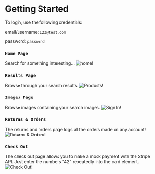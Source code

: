 # Getting Started

To login, use the following credentials:

email/username: `123@test.com`

password: `password`

### `Home Page`

Search for something interesting...
![home!](https://i.imgur.com/OlUxlvd.png)

### `Results Page`

Browse through your search results.
![Products!](https://i.imgur.com/p0jBcMg.png)

### `Images Page`

Browse images containing your search images.
![Sign In!](https://i.imgur.com/7y3nSTH.png)

### `Returns & Orders`

The returns and orders page logs all the orders made on any account!
![Returns & Orders!](https://i.imgur.com/lKf64ze.png)

### `Check Out`

The check out page allows you to make a mock payment with the Stripe API. Just enter the numbers "42" repeatedly into the card element.
![Check Out!](https://i.imgur.com/B5m9xQn.png)
